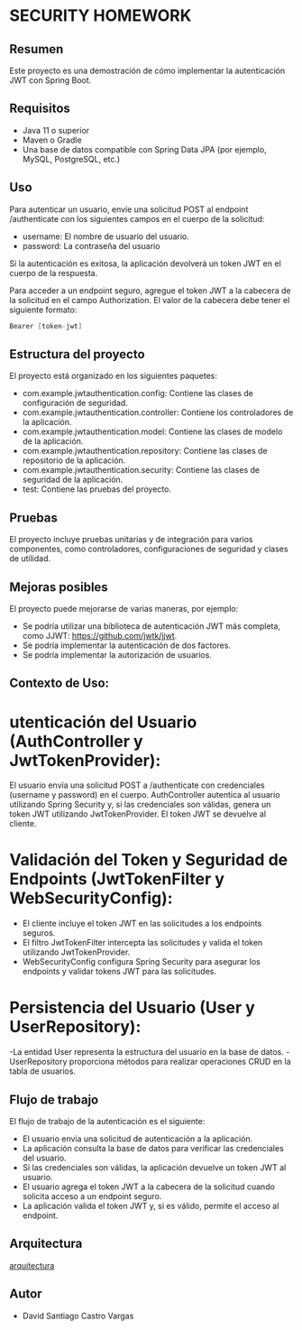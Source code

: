 # SECURITY HOMEWORK
## Resumen
Este proyecto es una demostración de cómo implementar la autenticación JWT con Spring Boot.

## Requisitos
- Java 11 o superior
- Maven o Gradle
- Una base de datos compatible con Spring Data JPA (por ejemplo, MySQL, PostgreSQL, etc.)

## Uso

Para autenticar un usuario, envíe una solicitud POST al endpoint /authenticate con los siguientes campos en el cuerpo de la solicitud:

- username: El nombre de usuario del usuario.
- password: La contraseña del usuario

Si la autenticación es exitosa, la aplicación devolverá un token JWT en el cuerpo de la respuesta.

Para acceder a un endpoint seguro, agregue el token JWT a la cabecera de la solicitud en el campo Authorization. El valor de la cabecera debe tener el siguiente formato:

```java
Bearer [token-jwt]
```
## Estructura del proyecto

El proyecto está organizado en los siguientes paquetes:

-    com.example.jwtauthentication.config: Contiene las clases de configuración de seguridad.
-    com.example.jwtauthentication.controller: Contiene los controladores de la aplicación.
-    com.example.jwtauthentication.model: Contiene las clases de modelo de la aplicación.
-    com.example.jwtauthentication.repository: Contiene las clases de repositorio de la aplicación.
-    com.example.jwtauthentication.security: Contiene las clases de seguridad de la aplicación.
-    test: Contiene las pruebas del proyecto.

## Pruebas

El proyecto incluye pruebas unitarias y de integración para varios componentes, como controladores, configuraciones de seguridad y clases de utilidad.

## Mejoras posibles

El proyecto puede mejorarse de varias maneras, por ejemplo:

- Se podría utilizar una biblioteca de autenticación JWT más completa, como JJWT: https://github.com/jwtk/jjwt.
- Se podría implementar la autenticación de dos factores.
- Se podría implementar la autorización de usuarios.

## Contexto de Uso:

# utenticación del Usuario (AuthController y JwtTokenProvider):

El usuario envía una solicitud POST a /authenticate con credenciales (username y password) en el cuerpo.
AuthController autentica al usuario utilizando Spring Security y, si las credenciales son válidas, genera un token JWT utilizando JwtTokenProvider.
El token JWT se devuelve al cliente.

# Validación del Token y Seguridad de Endpoints (JwtTokenFilter y WebSecurityConfig):

- El cliente incluye el token JWT en las solicitudes a los endpoints seguros.
- El filtro JwtTokenFilter intercepta las solicitudes y valida el token utilizando JwtTokenProvider.
- WebSecurityConfig configura Spring Security para asegurar los endpoints y validar tokens JWT para las solicitudes.

# Persistencia del Usuario (User y UserRepository):

-La entidad User representa la estructura del usuario en la base de datos.
-UserRepository proporciona métodos para realizar operaciones CRUD en la tabla de usuarios.

## Flujo de trabajo

El flujo de trabajo de la autenticación es el siguiente:

- El usuario envía una solicitud de autenticación a la aplicación.
- La aplicación consulta la base de datos para verificar las credenciales del usuario.
- Si las credenciales son válidas, la aplicación devuelve un token JWT al usuario.
- El usuario agrega el token JWT a la cabecera de la solicitud cuando solicita acceso a un endpoint seguro.
- La aplicación valida el token JWT y, si es válido, permite el acceso al endpoint.


## Arquitectura
[arquitectura](https://github.com/DavidCastro4444/ArquitecturaYGobernabilidad/blob/main/SECURITY-HOMEWORK/Imagenes/descarga.png)

## Autor
- David Santiago Castro Vargas